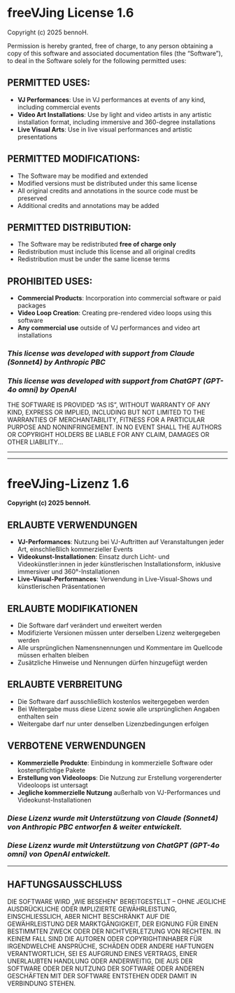 # freeVJing License 1.6  
Copyright (c) 2025 bennoH.

Permission is hereby granted, free of charge, to any person obtaining a copy of this software and associated documentation files (the “Software”), to deal in the Software solely for the following permitted uses:

## PERMITTED USES:
- **VJ Performances**: Use in VJ performances at events of any kind, including commercial events  
- **Video Art Installations**: Use by light and video artists in any artistic installation format, including immersive and 360-degree installations  
- **Live Visual Arts**: Use in live visual performances and artistic presentations

## PERMITTED MODIFICATIONS:
- The Software may be modified and extended  
- Modified versions must be distributed under this same license  
- All original credits and annotations in the source code must be preserved  
- Additional credits and annotations may be added

## PERMITTED DISTRIBUTION:
- The Software may be redistributed **free of charge only**  
- Redistribution must include this license and all original credits  
- Redistribution must be under the same license terms

## PROHIBITED USES:
- **Commercial Products**: Incorporation into commercial software or paid packages  
- **Video Loop Creation**: Creating pre-rendered video loops using this software  
- **Any commercial use** outside of VJ performances and video art installations

 ### _This license was developed with support from Claude (Sonnet4) by Anthropic PBC_
 ### _This license was developed with support from ChatGPT (GPT-4o omni) by OpenAI_


THE SOFTWARE IS PROVIDED “AS IS”, WITHOUT WARRANTY OF ANY KIND, EXPRESS OR IMPLIED, INCLUDING BUT NOT LIMITED TO THE WARRANTIES OF MERCHANTABILITY, FITNESS FOR A PARTICULAR PURPOSE AND NONINFRINGEMENT.
IN NO EVENT SHALL THE AUTHORS OR COPYRIGHT HOLDERS BE LIABLE FOR ANY CLAIM, DAMAGES OR OTHER LIABILITY...




---

---






# freeVJing-Lizenz 1.6  
**Copyright (c) 2025 bennoH.**

## ERLAUBTE VERWENDUNGEN
- **VJ-Performances**: Nutzung bei VJ-Auftritten auf Veranstaltungen jeder Art, einschließlich kommerzieller Events  
- **Videokunst-Installationen**: Einsatz durch Licht- und Videokünstler:innen in jeder künstlerischen Installationsform, inklusive immersiver und 360°-Installationen  
- **Live-Visual-Performances**: Verwendung in Live-Visual-Shows und künstlerischen Präsentationen  

## ERLAUBTE MODIFIKATIONEN
- Die Software darf verändert und erweitert werden  
- Modifizierte Versionen müssen unter derselben Lizenz weitergegeben werden  
- Alle ursprünglichen Namensnennungen und Kommentare im Quellcode müssen erhalten bleiben  
- Zusätzliche Hinweise und Nennungen dürfen hinzugefügt werden  

## ERLAUBTE VERBREITUNG
- Die Software darf ausschließlich kostenlos weitergegeben werden  
- Bei Weitergabe muss diese Lizenz sowie alle ursprünglichen Angaben enthalten sein  
- Weitergabe darf nur unter denselben Lizenzbedingungen erfolgen  

## VERBOTENE VERWENDUNGEN
- **Kommerzielle Produkte**: Einbindung in kommerzielle Software oder kostenpflichtige Pakete  
- **Erstellung von Videoloops**: Die Nutzung zur Erstellung vorgerenderter Videoloops ist untersagt  
- **Jegliche kommerzielle Nutzung** außerhalb von VJ-Performances und Videokunst-Installationen  

### _Diese Lizenz wurde mit Unterstützung von Claude (Sonnet4) von Anthropic PBC entworfen & weiter entwickelt._
### _Diese Lizenz wurde mit Unterstützung von ChatGPT (GPT-4o omni) von OpenAI entwickelt._

---

## HAFTUNGSAUSSCHLUSS
DIE SOFTWARE WIRD „WIE BESEHEN" BEREITGESTELLT – OHNE JEGLICHE AUSDRÜCKLICHE ODER IMPLIZIERTE GEWÄHRLEISTUNG, EINSCHLIESSLICH, ABER NICHT BESCHRÄNKT AUF DIE GEWÄHRLEISTUNG DER MARKTGÄNGIGKEIT, DER EIGNUNG FÜR EINEN BESTIMMTEN ZWECK ODER DER NICHTVERLETZUNG VON RECHTEN. IN KEINEM FALL SIND DIE AUTOREN ODER COPYRIGHTINHABER FÜR IRGENDWELCHE ANSPRÜCHE, SCHÄDEN ODER ANDERE HAFTUNGEN VERANTWORTLICH, SEI ES AUFGRUND EINES VERTRAGS, EINER UNERLAUBTEN HANDLUNG ODER ANDERWEITIG, DIE AUS DER SOFTWARE ODER DER NUTZUNG DER SOFTWARE ODER ANDEREN GESCHÄFTEN MIT DER SOFTWARE ENTSTEHEN ODER DAMIT IN VERBINDUNG STEHEN.
